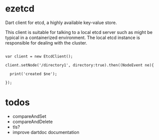 ezetcd
======

Dart client for etcd, a highly available key-value store.

This client is suitable for talking to a local etcd server such as might be typical in a containerized environment.  The local etcd instance
is responsible for dealing with the cluster.


```

var client = new EtcdClient();

client.setNode('/directory1', directory:true).then((NodeEvent ne){

  print('created $ne');

});

```


todos
=======

 * compareAndSet
 * compareAndDelete
 * tls?
 * improve dartdoc documentation
 
